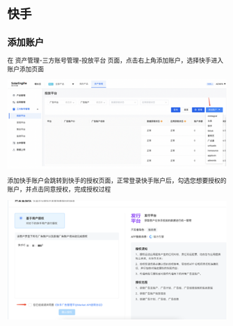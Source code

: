 # 快手

## 添加账户

在 资产管理-三方账号管理-投放平台 页面，点击右上角添加账户，选择快手进入账户添加页面

![](<../../../.gitbook/assets/image (144).png>)

添加快手账户会跳转到快手的授权页面，正常登录快手账户后，勾选您想要授权的账户，并点击同意授权，完成授权过程

![](<../../../.gitbook/assets/image (153).png>)
